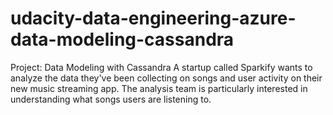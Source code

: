 # udacity-data-engineering-azure-data-modeling-cassandra
Project: Data Modeling with Cassandra A startup called Sparkify wants to analyze the data they've been collecting on songs and user activity on their new music streaming app. The analysis team is particularly interested in understanding what songs users are listening to. 
